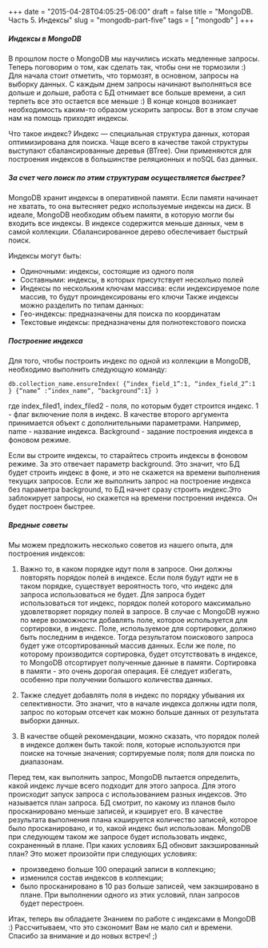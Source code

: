 +++
date = "2015-04-28T04:05:25-06:00"
draft = false
title = "MongoDB. Часть 5. Индексы"
slug = "mongodb-part-five"
tags = [ "mongodb" ]
+++
##### Индексы в MongoDB

В прошлом посте о MongoDB  мы научились искать медленные запросы. Теперь поговорим о том, как сделать так, чтобы они не тормозили :) Для начала стоит отметить, что тормозят, в основном, запросы на выборку данных. С каждым днем запросы начинают выполняться все дольше и дольше, работа с БД отнимает все больше времени, а сил терпеть все это остается все меньше :) В конце концов возникает необходимость каким-то образом ускорить запросы. Вот в этом случае нам на помощь приходят индексы.

Что такое индекс? Индекс — специальная структура данных, которая оптимизирована для поиска. Чаще всего в качестве такой структуры выступают сбалансированные деревья (BTree). Они применяются для построения индексов в большинстве реляционных и noSQL баз данных. 

##### За счет чего поиск по этим структурам осуществляется быстрее?
MongoDB хранит индексы в оперативной памяти. Если памяти начинает не хватать, то она вытесняет редко используемые индексы на диск. В идеале, MongoDB необходим объем памяти, в которую могли бы входить все индексы. В индексе содержится меньше данных, чем в самой коллекции. Сбалансированное дерево обеспечивает быстрый поиск.

Индексы могут быть:
- Одиночными: индексы, состоящие из одного поля
- Составными: индексы, в которых присутствует несколько полей
- Индексы по нескольким ключам массива: если индексируемое поле массив, то будут проиндексированы его ключи
Также индексы можно разделить по типам данных:
- Гео-индексы: предназначены для поиска по координатам
- Текстовые индексы: предназначены для полнотекстового поиска

##### Построение индекса
Для того, чтобы построить индекс по одной из коллекции в MongoDB, необходимо выполнить следующую команду:

`
db.collection_name.ensureIndex(
{“index_field_1”:1, “index_field_2”:1 }
{“name” :”index_name“, “background”:1}
)
`

где index_filed1, index_filed2 - поля, по которым будет строится индекс. 1 - флаг включение поля в индекс. В качестве второго аргумента принимается объект c дополнительными параметрами. Например, name - название индекса. Background - задание построения индекса в фоновом режиме.

Если вы строите индексы, то старайтесь строить индексы в фоновом режиме. За это отвечает параметр background. Это значит, что БД будет строить индекс в фоне, и это не скажется на времени выполнения текущих запросов. Если же выполнить запрос на построение индекса без параметра background, то БД начнет сразу строить индекс.Это заблокирует запросы, но скажется на времени построения индекса. Он будет построен быстрее.

##### Вредные советы
Мы можем предложить несколько советов из нашего опыта, для построения индексов:

1. Важно то, в каком порядке идут поля в запросе. Они должны повторять порядок полей в индексе. Если поля будут идти не в таком порядке, существует вероятность того, что индекс для запроса использоваться не будет. Для запроса будет использоваться тот индекс, порядок полей которого максимально удовлетворяет порядку полей в запросе. В случае с MongoDB нужно по мере возможности добавлять поле, которое используется для сортировки, в индекс. Поле, используемое для сортировки, должно быть последним в индексе. Тогда результатом поискового запроса будет уже отсортированный массив данных. Если же поле, по которому производится сортировка, будет отсутствовать в индексе, то MongoDB отсортирует полученные данные в памяти. Сортировка в памяти - это очень дорогая операция. Её следует избегать, особенно при получении большого количества данных. 

2. Также следует добавлять поля в индекс по порядку убывания их селективности. Это значит, что в начале индекса должны идти поля, запрос по которым отсечет как можно больше данных от результата выборки данных. 

3. В качестве общей рекомендации, можно сказать, что порядок полей в индексе должен быть такой: поля, которые используются при поиске на точные значения; сортируемые поля; поля для поиска по диапазонам.

Перед тем, как выполнить запрос, MongoDB пытается определить, какой индекс лучше всего подходит для этого запроса. Для этого происходит запуск запроса с использованием разных индексов. Это называется план запроса. БД смотрит, по какому из планов было просканировано меньше записей, и кэширует его. В качестве результата выполнения плана кэшируется количество записей, которое было просканировано, и то, какой индекс был использован. MongoDB при следующем таком же запросе будет использовать индекс, сохраненный в плане.
При каких условиях БД обновит закэшированный план? Это может произойти при следующих условиях:
- произведено больше 100 операций записи в коллекцию;
- изменился состав индексов в коллекции;
- было просканировано в 10 раз больше записей, чем закэшировано в плане.
При выполнении одного из этих условий, план запросов будет перестроен.

Итак, теперь вы обладаете Знанием по работе с индексами в MongoDB :) Рассчитываем, что это сэкономит Вам не мало сил и времени. Спасибо за внимание и до новых встреч! ;)